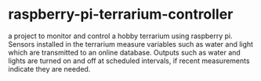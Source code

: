 # raspberry-pi-terrarium-controller
a project to monitor and control a hobby terrarium using raspberry pi. Sensors installed in the terrarium measure variables such as water and light which are transmitted to an online database. Outputs such as water and lights are turned on and off at scheduled intervals, if recent measurements indicate they are needed. 
